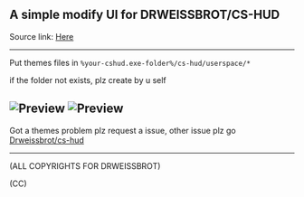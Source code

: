 ## A simple modify UI for DRWEISSBROT/CS-HUD

Source link: [Here](https://github.com/drweissbrot/cs-hud "***WARNING")

---

Put themes files in ``%your-cshud.exe-folder%/cs-hud/userspace/*``

if the folder not exists, plz create by u self

![Preview](.\Ui-Preview-images1.png "Haha")
![Preview](.\Ui-Preview-images2.png "Haha")
---

Got a themes problem plz request a issue, other issue plz go [Drweissbrot/cs-hud](https://github.com/drweissbrot/cs-hud)

---

(ALL COPYRIGHTS FOR DRWEISSBROT)

(CC)
